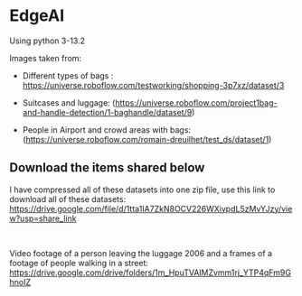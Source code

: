 # EdgeAI

Using python 3-13.2

Images taken from:
- Different types of bags : https://universe.roboflow.com/testworking/shopping-3p7xz/dataset/3

- Suitcases and luggage: 
(https://universe.roboflow.com/project1bag-and-handle-detection/1-baghandle/dataset/9)

- People in Airport and crowd areas with bags:(https://universe.roboflow.com/romain-dreuilhet/test_ds/dataset/1)

<h2>Download the items shared below</h2>

I have compressed all of these datasets into one zip file, use this link to download all of these datasets:
https://drive.google.com/file/d/1tta1IA7ZkN8OCV226WXiypdL5zMvYJzy/view?usp=share_link


<br>

Video footage of a person leaving the luggage 2006 and a frames of a footage of people walking in a street:
https://drive.google.com/drive/folders/1m_HpuTVAlMZvmm1rj_YTP4qFm9GhnoIZ